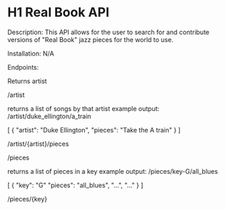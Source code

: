 # H1 Real Book API

Description:
This API allows for the user to search for and contribute versions of "Real Book" jazz pieces for the world to use.

Installation:
N/A


Endpoints:

Returns artist

/artist

returns a list of songs by that artist
example output: /artist/duke_ellington/a_train

[
    {
        "artist": "Duke Ellington",
        "pieces": "Take the A train"
    }
]

/artist/{artist}/pieces

/pieces

returns a list of pieces in a key
example output: /pieces/key-G/all_blues

[
    {
        "key": "G"
        "pieces": "all_blues", "...", "..."
    }
]

/pieces/{key}
